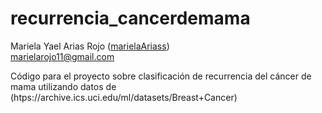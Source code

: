 # recurrencia_cancerdemama
Mariela Yael Arias Rojo ([marielaAriass](https://github.com/marielaAriass))  
marielarojo11@gmail.com 

Código para el proyecto sobre clasificación de recurrencia del cáncer de mama utilizando datos de (htps://archive.ics.uci.edu/ml/datasets/Breast+Cancer)
